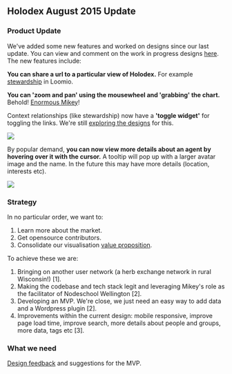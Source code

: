## Holodex August 2015 Update

### Product Update

We've added some new features and worked on designs since our last update. You can view and comment on the work in progress designs [here](https://beta.atomic.io/d/2oKCUOzyYEow). The new features include:

**You can share a url to a particular view of Holodex.** For example [stewardship](http://holodex.enspiral.com/groups/loomio?q%5B0%5D%5Blink%5D=%2FlinkTypes%2Fhas-member&q%5B0%5D%5Bsrc%5D=%2Fgroups%2Floomio&q%5B1%5D%5Blink%5D=%2FlinkTypes%2Fis-subgroup-of&q%5B1%5D%5Bsrc%5D=%2Fgroups%2Floomio&q%5B2%5D%5Blink%5D=%2FlinkTypes%2Fstewards&q%5B2%5D%5Bctx%5D=%2Fgroups%2Floomio&q%5B2%5D%5BshowLink%5D=true) in Loomio.

**You can 'zoom and pan' using the mousewheel and 'grabbing' the chart.** Behold! [Enormous Mikey](http://holodex.enspiral.com/people/mikey?v%5B0%5D=-3308&v%5B1%5D=-1851&v%5B2%5D=5.880006065834972)!

Context relationships (like stewardship) now have a **'toggle widget'** for toggling the links. We're still [exploring the designs](https://beta.atomic.io/d/2oKCUOzyYEow) for this.

![](http://i.imgur.com/930gpOt.png)

By popular demand, **you can now view more details about an agent by hovering over it with the cursor.** A tooltip will pop up with a larger avatar image and the name. In the future this may have more details (location, interests etc). 

![](http://i.imgur.com/0GQGACU.png)


### Strategy

In no particular order, we want to:

1. Learn more about the market.
2. Get opensource contributors.
3. Consolidate our visualisation [value proposition](https://github.com/open-app/holodex/blob/master/comms/value-propositions.md). 

To achieve these we are:

1. Bringing on another user network (a herb exchange network in rural Wisconsin!) [1].
2. Making the codebase and tech stack legit and leveraging Mikey's role as the facilitator of Nodeschool Wellington [2].
3. Developing an MVP. We're close, we just need an easy way to add data and a Wordpress plugin [2].
3. Improvements within the current design: mobile responsive, improve page load time, improve search, more details about people and groups, more data, tags etc [3].

### What we need

[Design feedback](https://beta.atomic.io/d/2oKCUOzyYEow) and suggestions for the MVP.  


